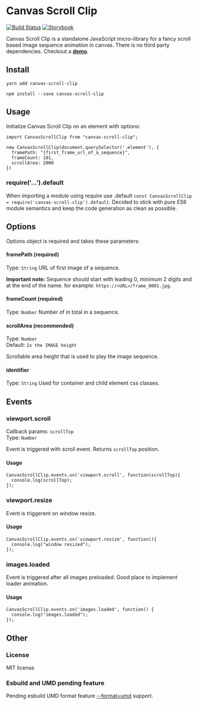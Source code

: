 # Canvas Scroll Clip
[![Build Status](https://github.com/m5kr1pka/canvas-scroll-clip/actions/workflows/build.yml/badge.svg)](https://github.com/m5kr1pka/canvas-scroll-clip/actions/workflows/build.yml) [![Storybook](https://cdn.jsdelivr.net/gh/storybookjs/brand@main/badge/badge-storybook.svg)](https://m5kr1pka.github.io/canvas-scroll-clip/?path=/story/canvas-scroll-clip--default)


Canvas Scroll Clip is a standalone JavaScript micro-library for a fancy scroll based image sequence animation in canvas. There is no third party dependencies. Checkout a **[demo](https://m5kr1pka.github.io/canvas-scroll-clip/?path=/story/canvas-scroll-clip--default)**.

## Install
```
yarn add canvas-scroll-clip
```
```
npm install --save canvas-scroll-clip
```

## Usage
Initialize Canvas Scroll Clip on an element with options:

```
import CanvasScrollClip from "canvas-scroll-clip";

new CanvasScrollClip(document.querySelector('.element'), {
  framePath: "{first_frame_url_of_a_sequence}",
  frameCount: 101,
  scrollArea: 2000
})
```

### require('...').default
When importing a module using require use .default `const CanvasScrollClip = require('canvas-scroll-clip').default`. Decided to stick with pure ES6 module semantics and keep the code generation as clean as possible.

## Options
Options object is required and takes these parameters:

#### framePath (required)
Type: ```String```
URL of first image of a sequence.

**Important note:** Sequence should start with leading 0, minimum 2 digits and at the end of the name. for example: ```https://<URL>/frame_0001.jpg```. 

#### frameCount (required)
Type: ```Number```
Number of in total in a sequence.

#### scrollArea (recommended)
Type: ```Number```<br>
Default: ```2x the IMAGE height```

Scrollable area height that is used to play the image sequence.

#### identifier
Type: ```String```
Used for container and child element css classes.

## Events

### viewport.scroll
Callback params: ```scrollTop```<br/>
Type: ```Number```

Event is triggered with scroll event. Returns ```scrollTop``` position.

#### Usage

```
CanvasScrollClip.events.on('viewport.scroll', function(scrollTop){
  console.log(scrollTop);
});
```

### viewport.resize
Event is triggerent on window resize.

#### Usage
```
CanvasScrollClip.events.on('viewport.resize', function(){
  console.log("window resized");
});
```

### images.loaded
Event is triggered after all images preloaded. Good place to implement loader animation.

#### Usage
```
CanvasScrollClip.events.on('images.loaded', function() {
  console.log("images.loaded");
});
```

## Other

### License
MIT license

### Esbuild and UMD pending feature
Pending esbuild UMD format feature [--format=umd](https://github.com/evanw/esbuild/issues/507) support.
